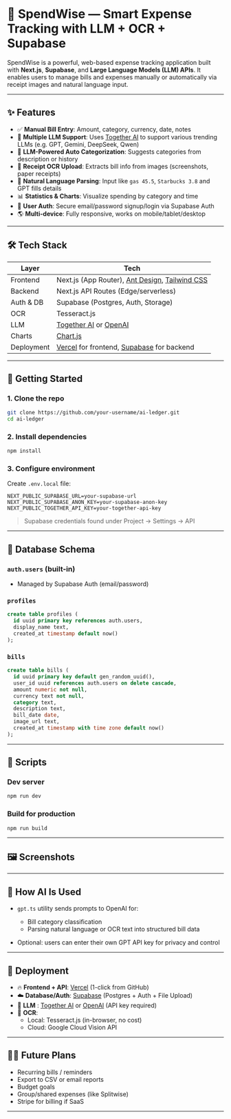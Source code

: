 
# 💸 SpendWise — Smart Expense Tracking with LLM + OCR + Supabase

SpendWise is a powerful, web-based expense tracking application built with **Next.js**, **Supabase**, and **Large Language Models (LLM) APIs**. It enables users to manage bills and expenses manually or automatically via receipt images and natural language input.

---

## ✨ Features

- ✅ **Manual Bill Entry**: Amount, category, currency, date, notes
- 🤗 **Multiple LLM Support**: Uses [Together AI](https://togeth.ai) to support various trending LLMs (e.g. GPT, Gemini, DeepSeek, Qwen)
- 🧠 **LLM-Powered Auto Categorization**: Suggests categories from description or history
- 🧾 **Receipt OCR Upload**: Extracts bill info from images (screenshots, paper receipts)
- 💬 **Natural Language Parsing**: Input like `gas 45.5`, `Starbucks 3.8` and GPT fills details
- 📊 **Statistics & Charts**: Visualize spending by category and time
- 🔐 **User Auth**: Secure email/password signup/login via Supabase Auth
- 🌎 **Multi-device**: Fully responsive, works on mobile/tablet/desktop

---

## 🛠 Tech Stack

| Layer         | Tech                        |
|---------------|-----------------------------|
| Frontend      | Next.js (App Router), [Ant Design](https://ant.design), [Tailwind CSS](https://tailwindcss.com) |
| Backend       | Next.js API Routes (Edge/serverless) |
| Auth & DB     | Supabase (Postgres, Auth, Storage) |
| OCR           | Tesseract.js |
| LLM           | [Together AI](https://togeth.ai) or [OpenAI](https://openai.com) |
| Charts        | [Chart.js](https://www.chartjs.org) |
| Deployment    | [Vercel](https://vercel.com) for frontend, [Supabase](https://supabase.com) for backend |

---

## 🚀 Getting Started

### 1. Clone the repo

```bash
git clone https://github.com/your-username/ai-ledger.git
cd ai-ledger
```

### 2. Install dependencies

```bash
npm install
```

### 3. Configure environment

Create `.env.local` file:

```env
NEXT_PUBLIC_SUPABASE_URL=your-supabase-url
NEXT_PUBLIC_SUPABASE_ANON_KEY=your-supabase-anon-key
NEXT_PUBLIC_TOGETHER_API_KEY=your-together-api-key
```

> Supabase credentials found under Project → Settings → API

---

## 🔧 Database Schema

### `auth.users` (built-in)

- Managed by Supabase Auth (email/password)

### `profiles`

```sql
create table profiles (
  id uuid primary key references auth.users,
  display_name text,
  created_at timestamp default now()
);
```

### `bills`

```sql
create table bills (
  id uuid primary key default gen_random_uuid(),
  user_id uuid references auth.users on delete cascade,
  amount numeric not null,
  currency text not null,
  category text,
  description text,
  bill_date date,
  image_url text,
  created_at timestamp with time zone default now()
);
```

---

## 🧪 Scripts

### Dev server

```bash
npm run dev
```

### Build for production

```bash
npm run build
```

---

## 🖼️ Screenshots



---

## 🧠 How AI Is Used

- `gpt.ts` utility sends prompts to OpenAI for:
  - Bill category classification
  - Parsing natural language or OCR text into structured bill data

- Optional: users can enter their own GPT API key for privacy and control

---

## 🧳 Deployment

- 🔥 **Frontend + API**: [Vercel](https://vercel.com) (1-click from GitHub)
- ☁️ **Database/Auth**: [Supabase](https://supabase.com) (Postgres + Auth + File Upload)
- 💬 **LLM** : [Together AI](https://togeth.ai) or [OpenAI](https://openai.com) (API key required)
- 🤖 **OCR**:
  - Local: Tesseract.js (in-browser, no cost)
  - Cloud: Google Cloud Vision API

---

## 🙋‍♂️ Future Plans

- Recurring bills / reminders
- Export to CSV or email reports
- Budget goals
- Group/shared expenses (like Splitwise)
- Stripe for billing if SaaS

---

